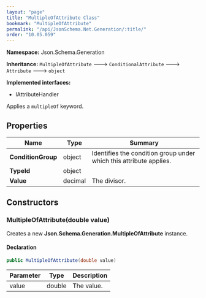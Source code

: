 ```yaml
---
layout: "page"
title: "MultipleOfAttribute Class"
bookmark: "MultipleOfAttribute"
permalink: "/api/JsonSchema.Net.Generation/:title/"
order: "10.05.059"
---
```

**Namespace:** Json.Schema.Generation

**Inheritance:**
`MultipleOfAttribute`
 🡒 
`ConditionalAttribute`
 🡒 
`Attribute`
 🡒 
`object`

**Implemented interfaces:**

- IAttributeHandler

Applies a `multipleOf` keyword.

## Properties

| Name | Type | Summary |
|---|---|---|
| **ConditionGroup** | object | Identifies the condition group under which this attribute applies. |
| **TypeId** | object |  |
| **Value** | decimal | The divisor. |

## Constructors

### MultipleOfAttribute(double value)

Creates a new **Json.Schema.Generation.MultipleOfAttribute** instance.

#### Declaration

```c#
public MultipleOfAttribute(double value)
```

| Parameter | Type | Description |
|---|---|---|
| value | double | The value. |


